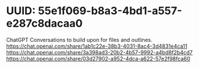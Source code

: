 # UUID: 55e1f069-b8a3-4bd1-a557-e287c8dacaa0

ChatGPT Conversations to build upon for files and outlines.
https://chat.openai.com/share/1ab1c22e-38b3-4031-8ac4-3d4831e4ca11
https://chat.openai.com/share/3a398ad3-20b2-4b57-9992-a4bd8f2b4cd7
https://chat.openai.com/share/03d27902-a952-4dca-a622-57e2f98fca60
